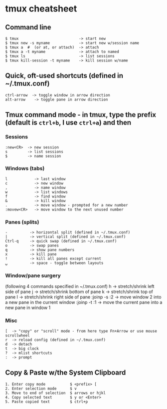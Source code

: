 # tmux cheatsheet

## Command line

    $ tmux                           -> start new
    $ tmux new -s myname             -> start new w/session name
    $ tmux a  #  (or at, or attach)  -> attach
    $ tmux a -t myname               -> attach to named
    $ tmux ls                        -> list sessions
    $ tmux kill-session -t myname    -> kill session w/name

## Quick, oft-used shortcuts (defined in ~/.tmux.conf)

    ctrl-arrow  -> toggle window in arrow direction
    alt-arrow    -> toggle pane in arrow direction

## Tmux command mode - in tmux, type the prefix (default is `ctrl+b`, I use `ctrl+a`) and then

### Sessions

    :new<CR>  -> new session
    s         -> list sessions
    $         -> name session

### Windows (tabs)

    l            -> last window
    c            -> new window
    ,            -> name window
    w            -> list windows
    f            -> find window
    &            -> kill window
    .            -> move window - prompted for a new number
    :movew<CR>   -> move window to the next unused number

### Panes (splits)

    -          -> horizontal split (defined in ~/.tmux.conf)
    |          -> vertical split (defined in ~/.tmux.conf)
    Ctrl-q     -> quick swap (defined in ~/.tmux.conf)
    o          -> swap panes
    q          -> show pane numbers
    x          -> kill pane
    !          -> kill all panes except current
    ⍽          -> space - toggle between layouts

### Window/pane surgery

  (following 4 commands specified in ~/.tmux.conf)
    h                 -> stretch/shrink left side of pane
    j                 -> stretch/shrink bottom of pane
    k                 -> stretch/shrink top of pane
    l                 -> stretch/shrink right side of pane
    :joinp -s :2<CR>  -> move window 2 into a new pane in the current window
    :joinp -t :1<CR>  -> move the current pane into a new pane in window 1

### Misc

    [  -> "copy" or "scroll" mode - from here type Fn+Arrow or use mouse scrollwheel
    r  -> reload config (defined in ~/.tmux.conf)
    d  -> detach
    t  -> big clock
    ?  -> mlist shortcuts
    :  -> prompt

## Copy & Paste w/the System Clipboard

    1. Enter copy mode           $ <prefix> [
    2. Enter selection mode      $ v
    3. Move to end of selection  $ arrows or hjkl
    4. Copy selected text        $ y or <Enter>
    5. Paste copied text         $ ctrl+p
